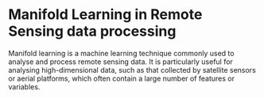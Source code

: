 # Manifold Learning in Remote Sensing data processing

Manifold learning is a machine learning technique commonly used to analyse and process remote sensing data. It is particularly useful for analysing high-dimensional data, such as that collected by satellite sensors or aerial platforms, which often contain a large number of features or variables.
